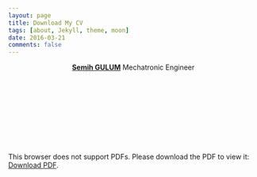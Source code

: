 ```yaml
---
layout: page
title: Download My CV
tags: [about, Jekyll, theme, moon]
date: 2016-03-21
comments: false
---
```

    
<center><a href="http://semihstp.github.io"><b>Semih GULUM</b></a> Mechatronic Engineer </center>
<object data="https://github.com/semihstp/semihstp.github.io/files/6475030/Introduction.to.Natural.Language.Processing.in.Python.pdf" type="application/pdf" width="700px" height="700px">
    <embed src="http://yoursite.com/the.pdf">
        <p>This browser does not support PDFs. Please download the PDF to view it: <a href="http://yoursite.com/the.pdf">Download PDF</a>.</p>
    </embed>
</object>
